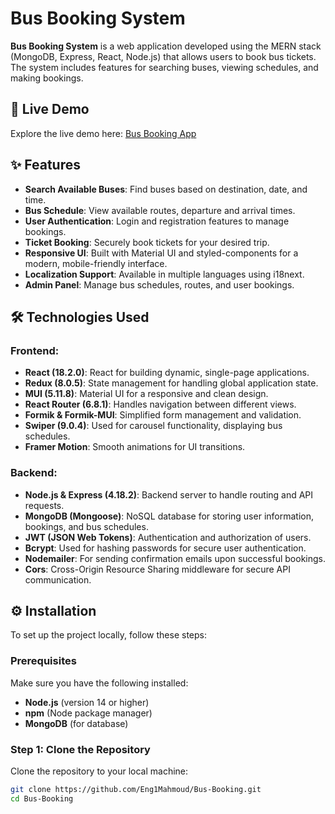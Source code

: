 # Bus Booking System

**Bus Booking System** is a web application developed using the MERN stack (MongoDB, Express, React, Node.js) that allows users to book bus tickets. The system includes features for searching buses, viewing schedules, and making bookings.

## 🚀 Live Demo
Explore the live demo here: [Bus Booking App](https://bus-booking.vercel.app/)

## ✨ Features
- **Search Available Buses**: Find buses based on destination, date, and time.
- **Bus Schedule**: View available routes, departure and arrival times.
- **User Authentication**: Login and registration features to manage bookings.
- **Ticket Booking**: Securely book tickets for your desired trip.
- **Responsive UI**: Built with Material UI and styled-components for a modern, mobile-friendly interface.
- **Localization Support**: Available in multiple languages using i18next.
- **Admin Panel**: Manage bus schedules, routes, and user bookings.

## 🛠️ Technologies Used
### Frontend:
- **React (18.2.0)**: React for building dynamic, single-page applications.
- **Redux (8.0.5)**: State management for handling global application state.
- **MUI (5.11.8)**: Material UI for a responsive and clean design.
- **React Router (6.8.1)**: Handles navigation between different views.
- **Formik & Formik-MUI**: Simplified form management and validation.
- **Swiper (9.0.4)**: Used for carousel functionality, displaying bus schedules.
- **Framer Motion**: Smooth animations for UI transitions.

### Backend:
- **Node.js & Express (4.18.2)**: Backend server to handle routing and API requests.
- **MongoDB (Mongoose)**: NoSQL database for storing user information, bookings, and bus schedules.
- **JWT (JSON Web Tokens)**: Authentication and authorization of users.
- **Bcrypt**: Used for hashing passwords for secure user authentication.
- **Nodemailer**: For sending confirmation emails upon successful bookings.
- **Cors**: Cross-Origin Resource Sharing middleware for secure API communication.

## ⚙️ Installation 

To set up the project locally, follow these steps:

### Prerequisites

Make sure you have the following installed:
- **Node.js** (version 14 or higher)
- **npm** (Node package manager)
- **MongoDB** (for database)

### Step 1: Clone the Repository

Clone the repository to your local machine:

```bash
git clone https://github.com/Eng1Mahmoud/Bus-Booking.git
cd Bus-Booking

